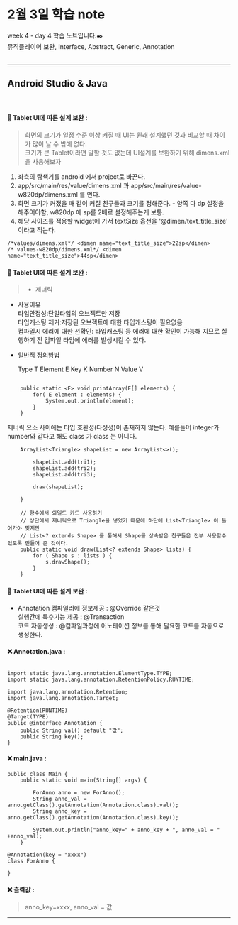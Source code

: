 2월 3일 학습 note
===================


week 4 - day 4 학습 노트입니다.:black_nib:  <br/> 뮤직플레이어 보완, Interface, Abstract, Generic, Annotation  <br/><br/>


----------


Android Studio & Java
-------------
<br/>

#### :bookmark_tabs:  Tablet UI에 따른 설계 보완 :

> 화면의 크기가 일정 수준 이상 커질 때 UI는 원래 설계했던 것과 비교할 때 차이가 많이 날 수 밖에 없다.  
> 크기가 큰 Tablet이라면 말할 것도 없는데 UI설계를 보완하기 위해 dimens.xml 을 사용해보자 

1. 좌측의 탐색기를 android 에서 project로 바꾼다.
2. app/src/main/res/value/dimens.xml 과 app/src/main/res/value-w820dp/dimens.xml 를 연다.
3. 화면 크기가 커졌을 때 같이 커질 친구들과 크기를 정해준다. - 양쪽 다 dp 설정을 해주어야함, w820dp 에 sp를 2배로 설정해주는게 보통.
4. 해당 사이즈를 적용할 widget에 가서 textSize 옵션을 '@dimen/text_title_size' 이라고 적는다.

```
/*values/dimens.xml*/ <dimen name="text_title_size">22sp</dimen>
/* values-w820dp/dimens.xml*/ <dimen name="text_title_size">44sp</dimen>
```


#### :bookmark_tabs:  Tablet UI에 따른 설계 보완 :

> - 제너릭  

* 사용이유   
	타입안정성:단일타입의 오브젝트만 저장   
	타입캐스팅 제거:저장된 오브젝트에 대한 타입캐스팅이 필요없음    
	컴파일시 에러에 대한 선확인: 타입캐스팅 등 에러에 대한 확인이 가능해 지므로 실행하기 전 컴파일 타임에 에러를 발생시킬 수 있다.    

* 일반적 정의방법 

	Type T
	Element E
	Key K
	Number N
	Value V


```

	public static <E> void printArray(E[] elements) {
		for( E element : elements) {
			System.out.println(element);
		}
	}

```

제너릭 요소 사이에는 타입 호환성(다성성)이 존재하지 않는다. 예를들어 integer가 number와 같다고 해도 class<Integer> 가 class <Number> 는 아니다.

```
	ArrayList<Triangle> shapeList = new ArrayList<>();
		
		shapeList.add(tri1);
		shapeList.add(tri2);
		shapeList.add(tri3);
		
		draw(shapeList);
		
	}
	
	// 함수에서 와일드 카드 사용하기 
	// 상단에서 제너릭으로 Triangle을 넣었기 때문에 하단에 List<Triangle> 이 들어가야 맞지만
	// List<? extends Shape> 를 통해서 Shape를 상속받은 친구들은 전부 사용할수 있도록 만들어 준 것이다.
	public static void draw(List<? extends Shape> lists) {
		for ( Shape s : lists ) {
			s.drawShape();
		}
	}
```


#### :bookmark_tabs:  Tablet UI에 따른 설계 보완 :

* Annotation
	컴파일러에 정보제공 : @Override 같은것   
	실행간에 특수기능 제공 : @Transaction  
	코드 자동생성 : @컴파일과정에 어노테이션 정보를 통해 필요한 코드를 자동으로 생성한다.   

#### :x: Annotation.java :
```

import static java.lang.annotation.ElementType.TYPE;
import static java.lang.annotation.RetentionPolicy.RUNTIME;

import java.lang.annotation.Retention;
import java.lang.annotation.Target;

@Retention(RUNTIME)
@Target(TYPE)
public @interface Annotation {
	public String val() default "값";
	public String key();
}

```

#### :x: main.java :
```
public class Main {
	public static void main(String[] args) {
		
		ForAnno anno = new ForAnno();
		String anno_val = anno.getClass().getAnnotation(Annotation.class).val();
		String anno_key = anno.getClass().getAnnotation(Annotation.class).key();
		
		System.out.println("anno_key=" + anno_key + ", anno_val = " +anno_val);
	}

@Annotation(key = "xxxx")
class ForAnno {
	
}
```

#### :x:  출력값 :
> anno_key=xxxx, anno_val = 값

---


